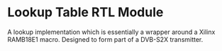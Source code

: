 # Lookup Table RTL Module

A lookup implementation which is essentially a wrapper around a Xilinx RAMB18E1 macro.  Designed to form part of a DVB-S2X transmitter.